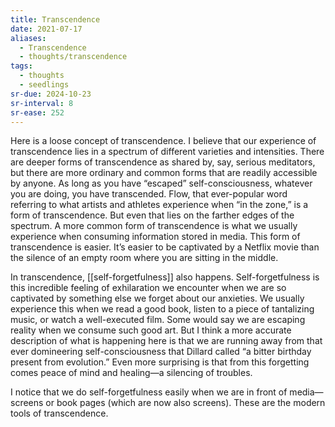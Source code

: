 ```yaml
---
title: Transcendence
date: 2021-07-17
aliases:
  - Transcendence
  - thoughts/transcendence
tags:
  - thoughts
  - seedlings
sr-due: 2024-10-23
sr-interval: 8
sr-ease: 252
---
```

Here is a loose concept of transcendence. I believe that our experience of transcendence lies in a spectrum of different varieties and intensities. There are deeper forms of transcendence as shared by, say, serious meditators, but there are more ordinary and common forms that are readily accessible by anyone. As long as you have “escaped” self-consciousness, whatever you are doing, you have transcended. Flow, that ever-popular word referring to what artists and athletes experience when “in the zone,” is a form of transcendence. But even that lies on the farther edges of the spectrum. A more common form of transcendence is what we usually experience when consuming information stored in media. This form of transcendence is easier. It’s easier to be captivated by a Netflix movie than the silence of an empty room where you are sitting in the middle.

In transcendence, [[self-forgetfulness]] also happens. Self-forgetfulness is this incredible feeling of exhilaration we encounter when we are so captivated by something else we forget about our anxieties. We usually experience this when we read a good book, listen to a piece of tantalizing music, or watch a well-executed film. Some would say we are escaping reality when we consume such good art. But I think a more accurate description of what is happening here is that we are running away from that ever domineering self-consciousness that Dillard called “a bitter birthday present from evolution.” Even more surprising is that from this forgetting comes peace of mind and healing—a silencing of troubles.

I notice that we do self-forgetfulness easily when we are in front of media—screens or book pages (which are now also screens). These are the modern tools of transcendence.